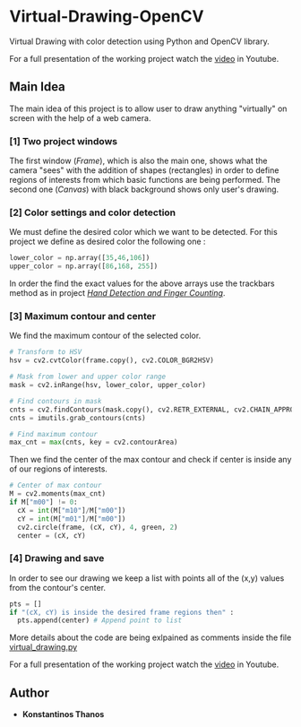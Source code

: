 # Virtual-Drawing-OpenCV
Virtual Drawing with color detection using Python and OpenCV library.

For a full presentation of the working project watch the [video]() in Youtube.

## Main Idea
The main idea of this project is to allow user to draw anything "virtually" on screen with the help of a web camera.

### [1] Two project windows
The first window (_Frame_), which is also the main one, shows what the camera "sees" with the addition of shapes (rectangles) in order to define regions of interests from which basic functions are being performed. The second one (_Canvas_) with black background shows only user's drawing. 

### [2] Color settings and color detection
We must define the desired color which we want to be detected. For this project we define as desired color the following one :
```python
lower_color = np.array([35,46,106])
upper_color = np.array([86,168, 255])
```
In order the find the exact values for the above arrays use the trackbars method as in project *[Hand Detection and Finger Counting](https://github.com/kostasthanos/Hand-Detection-and-Finger-Counting)*.

### [3] Maximum contour and center
We find the maximum contour of the selected color. 
```python
# Transform to HSV
hsv = cv2.cvtColor(frame.copy(), cv2.COLOR_BGR2HSV)

# Mask from lower and upper color range
mask = cv2.inRange(hsv, lower_color, upper_color)

# Find contours in mask
cnts = cv2.findContours(mask.copy(), cv2.RETR_EXTERNAL, cv2.CHAIN_APPROX_SIMPLE)
cnts = imutils.grab_contours(cnts)

# Find maximum contour
max_cnt = max(cnts, key = cv2.contourArea)
```

Then we find the center of the max contour and check if center is inside any of our regions of interests.
```python
# Center of max contour
M = cv2.moments(max_cnt)
if M["m00"] != 0:
  cX = int(M["m10"]/M["m00"])
  cY = int(M["m01"]/M["m00"])
  cv2.circle(frame, (cX, cY), 4, green, 2)
  center = (cX, cY)
```

### [4] Drawing and save
In order to see our drawing we keep a list with points all of the (x,y) values from the contour's center.
```python
pts = []
if "(cX, cY) is inside the desired frame regions then" :
  pts.append(center) # Append point to list
```

More details about the code are being exlpained as comments inside the file [virtual_drawing.py](https://github.com/kostasthanos/Virtual-Drawing-OpenCV/blob/main/virtual_drawing.py)

For a full presentation of the working project watch the [video]() in Youtube.

## Author
* **Konstantinos Thanos**

